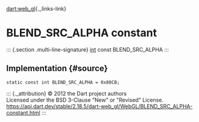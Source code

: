 [dart:web\_gl](../../dart-web_gl/dart-web_gl-library){._links-link}

BLEND\_SRC\_ALPHA constant
==========================

::: {.section .multi-line-signature}
[int](../../dart-core/int-class) const BLEND\_SRC\_ALPHA
:::

Implementation {#source}
--------------

``` {.language-dart data-language="dart"}
static const int BLEND_SRC_ALPHA = 0x80CB;
```

::: {._attribution}
© 2012 the Dart project authors\
Licensed under the BSD 3-Clause \"New\" or \"Revised\" License.\
<https://api.dart.dev/stable/2.18.5/dart-web_gl/WebGL/BLEND_SRC_ALPHA-constant.html>
:::
